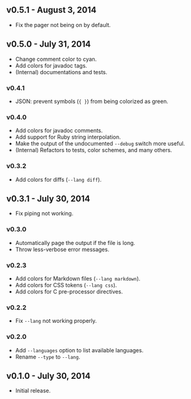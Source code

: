 ## v0.5.1 - August 3, 2014

 * Fix the pager not being on by default.

## v0.5.0 - July 31, 2014

 * Change comment color to cyan.
 * Add colors for javadoc tags.
 * (Internal) documentations and tests.

### v0.4.1

 * JSON: prevent symbols (`{ }`) from being colorized as green.

### v0.4.0

 * Add colors for javadoc comments.
 * Add support for Ruby string interpolation.
 * Make the output of the undocumented `--debug` switch more useful.
 * (Internal) Refactors to tests, color schemes, and many others.

### v0.3.2

 * Add colors for diffs (`--lang diff`).

## v0.3.1 - July 30, 2014

 * Fix piping not working.

### v0.3.0

 * Automatically page the output if the file is long.
 * Throw less-verbose error messages.

### v0.2.3

 * Add colors for Markdown files (`--lang markdown`).
 * Add colors for CSS tokens (`--lang css`).
 * Add colors for C pre-processor directives.

### v0.2.2

 * Fix `--lang` not working properly.

### v0.2.0

 * Add `--languages` option to list available languages.
 * Rename `--type` to `--lang`.

## v0.1.0 - July 30, 2014

 * Initial release.
